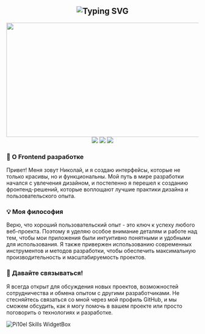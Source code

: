 <h2 align="center"><img src="https://readme-typing-svg.demolab.com?font=Fira+Code&duration=3000&pause=1000&color=FEFEFE&center=true&vCenter=true&random=true&width=375&lines=%F0%9F%91%8B+%D0%9F%D1%80%D0%B8%D0%B2%D0%B5%D1%82+%D0%BC%D0%B5%D0%BD%D1%8F+%D0%B7%D0%BE%D0%B2%D1%83%D1%82+%D0%9D%D0%B8%D0%BA%D0%BE%D0%BB%D0%B0%D0%B9" alt="Typing SVG" /></h2>

<div align="center"><img src="https://media.giphy.com/media/Rpl1sod1vCXK0L2SUN/giphy.gif" width="600" height="300"/></div>

<div align="center">
  <a href="https://www.linux.org"><img src="https://img.shields.io/badge/OS-Linux-e06c75?style=for-the-badge&logoColor=DD4814&logo=linux&color=18191A" /></a>
  <a href="https://ubuntu.com"><img src="https://img.shields.io/badge/DISTRO-ubuntu-56b6c2?style=for-the-badge&logo=ubuntu&logoColor=DD4814&color=18191A" /></a>
  <a href="https://code.visualstudio.com"><img src="https://img.shields.io/badge/IDE-VSCode-98c379?style=for-the-badge&logo=visualstudio&color=18191A&logoColor=DD4814" /></a>
</div>

<h3>🚀 О Frontend разработке</h3>
<p>Привет! Меня зовут Николай, и я создаю интерфейсы, которые не только красивы, но и функциональны. Мой путь в мире разработки начался с увлечения дизайном, и постепенно я перешел к созданию фронтенд-решений, которые воплощают лучшие практики дизайна и пользовательского опыта.</p>

<h3>💡 Моя философия</h3>
<p>Верю, что хороший пользовательский опыт - это ключ к успеху любого веб-проекта. Поэтому я уделяю особое внимание деталям и работе над тем, чтобы мои приложения были интуитивно понятными и удобными для использования. Я также привержен использованию современных инструментов и методов разработки, чтобы обеспечить максимальную производительность и масштабируемость проектов.</p>

<h3>🤝 Давайте связываться!</h3>
<p>Я всегда открыт для обсуждения новых проектов, возможностей сотрудничества и обмена опытом с другими разработчиками. Не стесняйтесь связаться со мной через мой профиль GitHub, и мы сможем обсудить, как я могу помочь в вашем проекте или просто поговорить о технологиях и разработке.</p>

<img src="https://github-widgetbox.vercel.app/api/skills?languages=html,css,sass,js,ts,tailwind,json,graphql,postgres,lua,bash,markdown&includeNames=true&amp;theme=darkmode" alt="Pi10el Skills WidgetBox">
